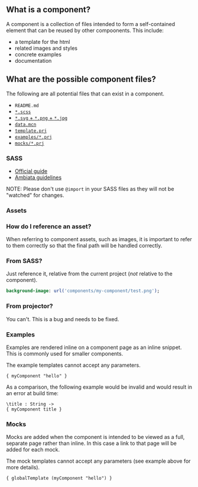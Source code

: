 ## What is a component?

A component is a collection of files intended to form a self-contained element
that can be reused by other compoonents.
This include:

- a template for the html
- related images and styles
- concrete examples
- documentation


## What are the possible component files?

The following are all potential files that can exist in a component.

- `README.md`
- [`*.scss`](#sass)
- [`*.svg` + `*.png` + `*.jpg`](#assets)
- [`data.mcn`](machinator.html)
- [`template.prj`](projector.html)
- [`examples/*.prj`](#examples)
- [`mocks/*.prj`](#mocks)


### <a id="sass">SASS</a>

- [Official guide](http://sass-lang.com/guide)
- [Ambiata guidelines](https://github.com/ambiata/engineering/blob/master/how/guideline/language/css.md)

NOTE: Please don't use `@import` in your SASS files as they will not be
"watched" for changes.


### <a id="assets">Assets</a>


### How do I reference an asset?

When referring to component assets, such as images, it is important to
refer to them correctly so that the final path will be handled correctly.


### From SASS?

Just reference it, relative from the current project (_not_ relative to the component).

```sass
background-image: url('components/my-component/test.png');
```

### From projector?

You can't. This is a bug and needs to be fixed.
### <a id="examples">Examples</a>

Examples are rendered inline on a component page as an inline snippet.
This is commonly used for smaller components.

The example templates cannot accept any parameters.

```prj
{ myComponent "hello" }
```

As a comparison, the following example would be invalid and would result in an
error at build time:

```prj
\title : String ->
{ myComponent title }
```


### <a id="mocks">Mocks</a>

Mocks are added when the component is intended to be viewed as a full, separate
page rather than inline. In this case a link to that page will be added for each
mock.

The mock templates cannot accept any parameters (see example above for more
details).

```prj
{ globalTemplate (myComponent "hello") }
```
